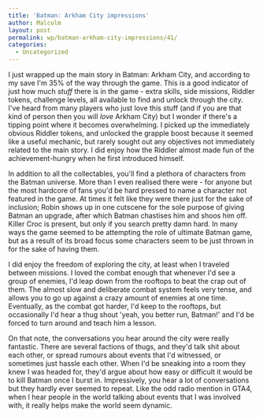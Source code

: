 ```yaml
---
title: 'Batman: Arkham City impressions'
author: Malcolm
layout: post
permalink: wp/batman-arkham-city-impressions/41/
categories:
  - Uncategorized
---
```

I just wrapped up the main story in Batman: Arkham City, and according to my save I'm 35% of the way through the game. This is a good indicator of just how much *stuff* there is in the game - extra skills, side missions, Riddler tokens, challenge levels, all available to find and unlock through the city. I've heard from many players who just love this stuff (and if you are that kind of person then you will *love* Arkham City) but I wonder if there's a tipping point where it becomes overwhelming. I picked up the immediately obvious Riddler tokens, and unlocked the grapple boost because it seemed like a useful mechanic, but rarely sought out any objectives not immediately related to the main story. I did enjoy how the Riddler almost made fun of the achievement-hungry when he first introduced himself.

In addition to all the collectables, you'll find a plethora of characters from the Batman universe. More than I even realised there were - for anyone but the most hardcore of fans you'd be hard pressed to name a character not featured in the game. At times it felt like they were there just for the sake of inclusion; Robin shows up in one cutscene for the sole purpose of giving Batman an upgrade, after which Batman chastises him and shoos him off. Killer Croc is present, but only if you search pretty damn hard. In many ways the game seemed to be attempting the role of ultimate Batman game, but as a result of its broad focus some characters seem to be just thrown in for the sake of having them.

I did enjoy the freedom of exploring the city, at least when I traveled between missions. I loved the combat enough that whenever I'd see a group of enemies, I'd leap down from the rooftops to beat the crap out of them. The almost slow and deliberate combat system feels very tense, and allows you to go up against a crazy amount of enemies at one time. Eventually, as the combat got harder, I'd keep to the rooftops, but occasionally I'd hear a thug shout 'yeah, you better run, Batman!' and I'd be forced to turn around and teach him a lesson.

On that note, the conversations you hear around the city were really fantastic. There are several factions of thugs, and they'd talk shit about each other, or spread rumours about events that I'd witnessed, or sometimes just hassle each other. When I'd be sneaking into a room they knew I was headed for, they'd argue about how easy or difficult it would be to kill Batman once I burst in. Impressively, you hear a lot of conversations but they hardly ever seemed to repeat. Like the odd radio mention in GTA4, when I hear people in the world talking about events that I was involved with, it really helps make the world seem dynamic.